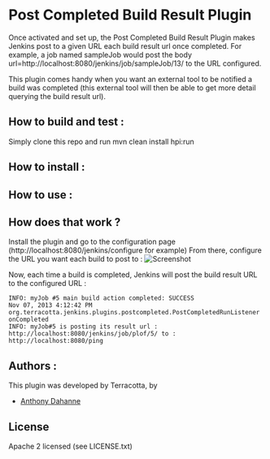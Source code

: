 Post Completed Build Result Plugin
============================
Once activated and set up, the Post Completed Build Result Plugin makes Jenkins post to a given URL each build result url once completed.
For example, a job named sampleJob would post the body url=http://localhost:8080/jenkins/job/sampleJob/13/ to the URL configured.

This plugin comes handy when you want an external tool to be notified a build was completed (this external tool will then be able to get more detail querying the build result url).

## How to build and test :
Simply clone this repo and run mvn clean install hpi:run

## How to install :

## How to use :

## How does that work ?
Install the plugin and go to the configuration page (http://localhost:8080/jenkins/configure for example)
From there, configure the URL you want each build to post to :
![Screenshot](https://raw.github.com/Terracotta-OSS/post-completed-build-result-plugin/gh-pages/screenshots/configure-postcompleted.png "Configure")

Now, each time a build is completed, Jenkins will post the build result URL  to the configured URL :

```
INFO: myJob #5 main build action completed: SUCCESS
Nov 07, 2013 4:12:42 PM org.terracotta.jenkins.plugins.postcompleted.PostCompletedRunListener onCompleted
INFO: myJob#5 is posting its result url : http://localhost:8080/jenkins/job/plof/5/ to : http://localhost:8080/ping
```

## Authors :
This plugin was developed by Terracotta, by

- [Anthony Dahanne](https://github.com/anthonydahanne/)

## License
Apache 2 licensed (see LICENSE.txt)
